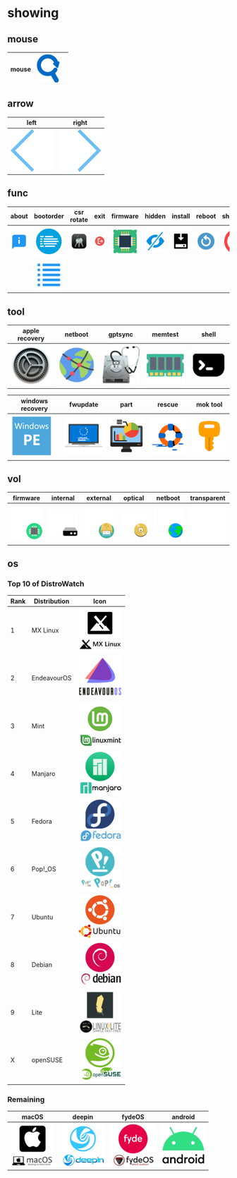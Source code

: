 # showing

## mouse
mouse|![mouse](mouse.png)
--|--

## arrow
left|right
--|--
![arrow_left](arrow_left.png)|![arrow_right](arrow_right.png)

## func
about|bootorder|csr rotate|exit|firmware|hidden|install|reboot|shutdown
--|--|--|--|--|--|--|--|--
![func_about](func_about.png)|![func_bootorder](func_bootorder.png)|![func_csr_rotate](func_csr_rotate.png)|![func_exit](func_exit.png)|![func_firmware](func_firmware.png)|![func_hidden](func_hidden.png)|![func_install](func_install.png)|![func_reset](func_reset.png)|![func_shutdown](func_shutdown.png)
| |![func_bootorder#](func_bootorder1.png)| | | | | | |

## tool
apple recovery|netboot|gptsync|memtest|shell
--|--|--|--|--
![tool_apple_rescue](tool_apple_rescue.png)|![tool_netboot](tool_netboot.png)|![tool_gptsync](tool_gptsync.png)|![tool_memtest](tool_memtest.png)|![tool_shell](tool_shell.png)

windows recovery|fwupdate|part|rescue|mok tool
--|--|--|--|--
![tool_windows_rescue](tool_windows_rescue.png)|![tool_fwupdate](tool_fwupdate.png)|![tool_part](tool_part.png)|![tool_rescue](tool_rescue.png)|![tool_mok_tool](tool_mok_tool.png)

## vol
firmware|internal|external|optical|netboot|transparent
--|--|--|--|--|--
![vol_efi](vol_efi.png)|![vol_internal](vol_internal.png)|![vol_external](vol_external.png)|![vol_optical](vol_optical.png)|![vol_net](vol_net.png)|![vol_transparent](vol_transparent.png)

## os

### Top 10 of DistroWatch
Rank|Distribution|Icon
--|--|--
1|MX Linux|<img src="os_MX.png" width="100px">
2|EndeavourOS|<img src="os_EndeavourOS.png" width="100px">
3|Mint|<img src="os_mint.png" width="100px">
4|Manjaro|<img src="os_manjaro.png" width="100px">
5|Fedora|<img src="os_fedora.png" width="100px">
6|Pop!_OS|<img src="os_pop!.png" width="100px">
7|Ubuntu|<img src="os_ubuntu.png" width="100px">
8|Debian|<img src="os_debian.png" width="100px">
9|Lite|<img src="os_lite.png" width="100px">
X|openSUSE|<img src="os_opensuse.png" width="100px">

### Remaining
macOS|deepin|fydeOS|android
--|--|--|--
<img src="os_mac.png" width="100px">|<img src="os_deepin.png" width="100px">|<img src="os_fydeos.png" width="100px">|<img src="os_android.png" width="100px">
